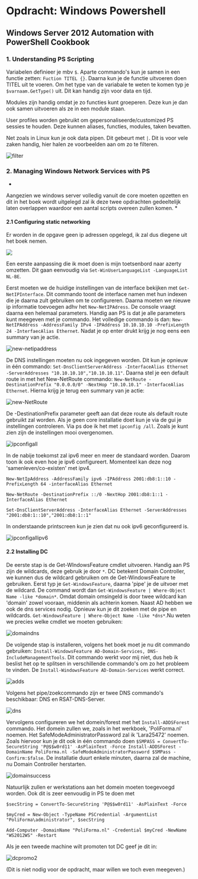 # Opdracht: Windows Powershell #
## Windows Server 2012 Automation with PowerShell Cookbook ##
### 1. Understanding PS Scripting ###
Variabelen definieer je mbv `$`. Aparte commando's kun je samen in een functie zetten: `Fuction TITEL {}`. Daarna kun je de functie uitvoeren doen TITEL uit te voeren. Om het type van de variabale te weten te komen typ je `$varnaam.GetType()` uit. Dit kan handig zijn voor data en tijd. 

Modules zijn handig omdat je zo functies kunt groeperen. Deze kun je dan ook samen uitvoeren als ze in een module staan. 

User profiles worden gebruikt om gepersonaliseerde/customized PS sessies te houden. Deze kunnen aliases, functies, modules, taken bevatten.

Net zoals in Linux kun je ook data pipen. Dit gebeurt met `|`. Dit is voor vele zaken handig, hier halen ze voorbeelden aan om zo te filteren. 

![filter](https://github.com/HoGentTIN/ops3-g01/blob/master/deelopdracht02/img/d0f5b297a0d48d8ad70a9a3010fb585a.png?raw=true)

### 2. Managing Windows Network Services with PS ###
*
Aangezien we windows server volledig vanuit de core moeten opzetten en dit in het boek wordt uitgelegd zal ik deze twee opdrachten gedeeltelijk laten overlappen waardoor een aantal scripts overeen zullen komen. *

#### 2.1 Configuring static networking ####
Er worden in de opgave geen ip adressen opgelegd, ik zal dus diegene uit het boek nemen. 

![](https://github.com/HoGentTIN/ops3-g01/blob/master/deelopdracht02/img/42d5c46acb67ef8f10b48a6427a2bb7d.png?raw=true)

Een eerste aanpassing die ik moet doen is mijn toetsenbord naar azerty omzetten. Dit gaan eenvoudig via `Set-WinUserLanguageList -LanguageList NL-BE`.

Eerst moeten we de huidige instellingen van de interface bekijken met `Get-NetIPInterface`. Dit commando toont de interface namen met hun indexen die je daarna zult gebruiken om te configureren. Daarna moeten we nieuwe ip informatie toevoegen adhv het `New-NetIPAdress`. De console vraagt daarna een helemaal parameters. Handig aan PS is dat je alle parameters kunt meegeven met je commando. Het volledige commando is dan: `New-NetIPAddress -AddressFamily IPv4 -IPAddress 10.10.10.10 -PrefixLength 24 -InterfaecAlias Ethernet`. Nadat je op enter drukt krijg je nog eens een summary van je actie. 

![new-netipaddress](https://github.com/HoGentTIN/ops3-g01/blob/master/deelopdracht02/img/new-netipaddress.png?raw=true)

De DNS instellingen moeten nu ook ingegeven worden. Dit kun je opnieuw in één commando: `Set-DnsClientServerAddress -InterfaceAlias Ethernet -ServerAddresses "10.10.10.10","10.10.10.11"`. 
Daarna stel je een default route in met het New-NetRoute commando: `New-NetRoute -DestinationPrefix "0.0.0.0/0" -NextHop "10.10.10.1" -InterfaceAlias Ethernet`. Hierna krijg je terug een summary van je actie: 

![new-NetRoute](https://github.com/HoGentTIN/ops3-g01/blob/master/deelopdracht02/img/new-netroute.png?raw=true)

De -DestinationPrefix parameter geeft aan dat deze route als default route gebruikt zal worden. Als je geen core installatie doet kun je via de gui je instellingen controleren. Via ps doe ik het met `ipconfig /all`. Zoals je kunt zien zijn de instellingen mooi overgenomen. 

![ipconfigall](https://github.com/HoGentTIN/ops3-g01/blob/master/deelopdracht02/img/ipconfigall.png?raw=true)

In de nabije toekomst zal ipv6 meer en meer de standaard worden. Daarom toon ik ook even hoe je ipv6 configureert. Momenteel kan deze nog 'samenleven/co-existen' met ipv4. 

`New-NetIpAddress -AddressFamily ipv6 -IPAddress 2001:db8:1::10 -PrefixLength 64 -interfaceAlias Ethernet`

`New-NetRoute -DestinationPrefix ::/0 -NextHop 2001:db8:1::1 -InterfaceAlias Ethernet`

`Set-DnsClientServerAddress -InterfaceAlias Ethernet -ServerAddresses "2001:db8:1::10","2001:db8:1::1"`

In onderstaande printscreen kun je zien dat nu ook ipv6 geconfigureerd is. 

![ipconfigallipv6](https://github.com/HoGentTIN/ops3-g01/blob/master/deelopdracht02/img/ipconfigallipv6.png?raw=true)

#### 2.2 Installing DC ####
De eerste stap is de Get-WIndowsFeature cmdlet uitvoeren. Handig aan PS zijn de wildcards, deze gebruik je door `*`. DC betekent Domain Controller, we kunnen dus de wildcard gebruiken om de Get-WindowsFeature te gebruiken. Eerst typ je `Get-WindowsFeature`, daarna 'pipe' je de uitvoer met de wildcard. De command wordt dan `Get-WindowsFeature | Where-Object Name -like *domain*`. Omdat domain omsingeld is door twee wildcard kan 'domain' zowel vooraan, middenin als achterin komen. Naast AD hebben we ook de dns services nodig. Opnieuw kun je dit zoeken met de pipe en wildcards. `Get-WindowsFeature | Where-Object Name -like *dns*`.Nu weten we precies welke cmdlet we moeten gebruiken: 

![domaindns](https://github.com/HoGentTIN/ops3-g01/blob/master/deelopdracht02/img/domaindns.png?raw=true)

De volgende stap is installeren, volgens het boek moet je nu dit commando gebruiken: `Install-WindowsFeature AD-Domain-Services, DNS-IncludeManagementTools`. Dit commando werkt voor mij niet, dus heb ik beslist het op te splitsen in verschillende commando's om zo het probleem te vinden. De `Install-WindowsFeature AD-Domain-Services` werkt correct. 

![adds](https://github.com/HoGentTIN/ops3-g01/blob/master/deelopdracht02/img/ADDS.png?raw=true)

Volgens het pipe/zoekcommando zijn er twee DNS commando's beschikbaar: DNS en RSAT-DNS-Server.

![dns](https://github.com/HoGentTIN/ops3-g01/blob/master/deelopdracht02/img/dns.png?raw=true)

Vervolgens configureren we het domein/forest met het `Install-ADDSForest` commando. Het domein zullen we, zoals in het werkboek, 'PoliForma.nl' noemen. Het SafeModeAdministratorPassword zal ik 'Lara25472' noemen. Zoals hiervoor kun je dit ook in één commando doen `$SMPASS = ConvertTo-SecureString 'P@$$w0rd11' -AsPlainText -Force Install-ADDSForest -DomainName PoliForma.nl -SafeModeAdministratorPassword $SMPass -Confirm:$false`. De installatie duurt enkele minuten, daarna zal de machine, nu Domain Controller herstarten. 

![domainsuccess](https://github.com/HoGentTIN/ops3-g01/blob/master/deelopdracht02/img/domainsuccess.png?raw=true)

Natuurlijk zullen er werkstations aan het domein moeten toegevoegd worden. Ook dit is zeer eenvoudig in PS te doen met 

`$secString = ConvertTo-SecureString 'P@$$w0rd11' -AsPlainText -Force`

`$myCred = New-Object -TypeName PSCredential -ArgumentList "PoliForma\administrator", $secString`

`Add-Computer -DomainName "PoliForma.nl" -Credential $myCred -NewName "WS2012WS" -Restart`

Als je een tweede machine wilt promoten tot DC geef je dit in: 

![dcpromo2]()

(Dit is niet nodig voor de opdracht, maar willen we toch even meegeven.)



